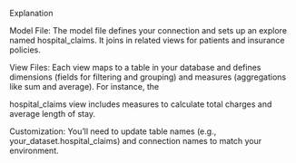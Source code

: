 Explanation

Model File: The model file defines your connection and sets up an explore named hospital_claims. It joins in related views for patients and insurance policies.

View Files: Each view maps to a table in your database and defines dimensions (fields for filtering and grouping) and measures (aggregations like sum and average). For instance, the 

hospital_claims view includes measures to calculate total charges and average length of stay.

Customization: You’ll need to update table names (e.g., your_dataset.hospital_claims) and connection names to match your environment.
